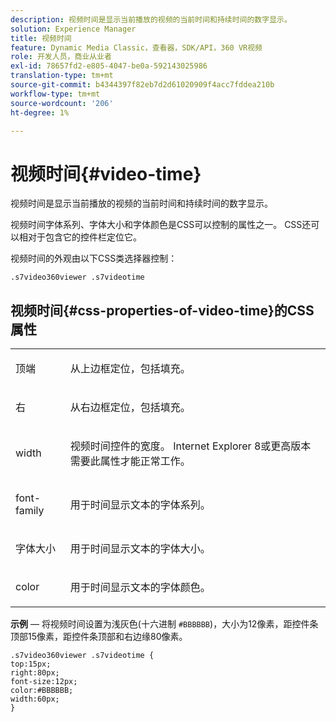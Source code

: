 ```yaml
---
description: 视频时间是显示当前播放的视频的当前时间和持续时间的数字显示。
solution: Experience Manager
title: 视频时间
feature: Dynamic Media Classic，查看器，SDK/API，360 VR视频
role: 开发人员，商业从业者
exl-id: 78657fd2-e805-4047-be0a-592143025986
translation-type: tm+mt
source-git-commit: b4344397f82eb7d2d61020909f4acc7fddea210b
workflow-type: tm+mt
source-wordcount: '206'
ht-degree: 1%

---
```


# 视频时间{#video-time}

视频时间是显示当前播放的视频的当前时间和持续时间的数字显示。

<!--<a id="section_061E550C1C1D4DB2BD663A898895B38C"></a>-->

视频时间字体系列、字体大小和字体颜色是CSS可以控制的属性之一。 CSS还可以相对于包含它的控件栏定位它。

视频时间的外观由以下CSS类选择器控制：

```
.s7video360viewer .s7videotime
```

## 视频时间{#css-properties-of-video-time}的CSS属性

<table id="table_C48C56E696304C9BAFEE71BA9EA9A174"> 
 <tbody> 
  <tr> 
   <td colname="col1"> <p> <span class="codeph"> 顶端 </span> </p> </td> 
   <td colname="col2"> <p>从上边框定位，包括填充。 </p> </td> 
  </tr> 
  <tr> 
   <td colname="col1"> <p> <span class="codeph"> 右 </span> </p> </td> 
   <td colname="col2"> <p>从右边框定位，包括填充。 </p> </td> 
  </tr> 
  <tr> 
   <td colname="col1"> <p> <span class="codeph"> width </span> </p> </td> 
   <td colname="col2"> <p> 视频时间控件的宽度。 Internet Explorer 8或更高版本需要此属性才能正常工作。 </p> </td> 
  </tr> 
  <tr> 
   <td colname="col1"> <p> <span class="codeph"> font-family  </span> </p> </td> 
   <td colname="col2"> <p>用于时间显示文本的字体系列。 </p> </td> 
  </tr> 
  <tr> 
   <td colname="col1"> <p> <span class="codeph"> 字体大小  </span> </p> </td> 
   <td colname="col2"> <p>用于时间显示文本的字体大小。 </p> </td> 
  </tr> 
  <tr> 
   <td colname="col1"> <p> <span class="codeph"> color </span> </p> </td> 
   <td colname="col2"> <p>用于时间显示文本的字体颜色。 </p> </td> 
  </tr> 
 </tbody> 
</table>

**示例**  — 将视频时间设置为浅灰色(十六进制 `#BBBBBB`)，大小为12像素，距控件条顶部15像素，距控件条顶部和右边缘80像素。

```
.s7video360viewer .s7videotime { 
top:15px; 
right:80px; 
font-size:12px; 
color:#BBBBBB; 
width:60px;  
}
```
